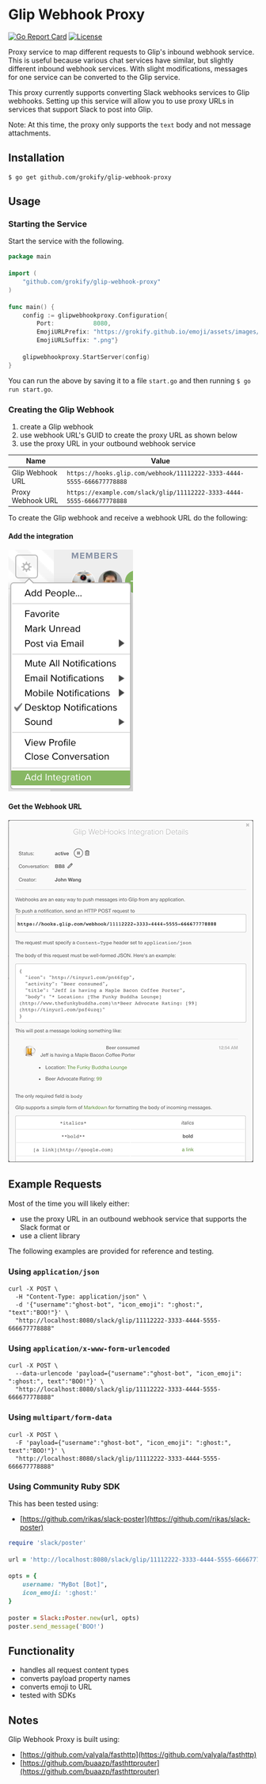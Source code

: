 Glip Webhook Proxy
==================

[![Go Report Card][goreport-svg]][goreport-link]
[![License][license-svg]][license-link]

Proxy service to map different requests to Glip's inbound webhook service. This is useful because various chat services have similar, but slightly different inbound webhook services. With slight modifications, messages for one service can be converted to the Glip service.

This proxy currently supports converting Slack webhooks services to Glip webhooks. Setting up this service will allow you to use proxy URLs in services that support Slack to post into Glip.

Note: At this time, the proxy only supports the `text` body and not message attachments.

## Installation

```
$ go get github.com/grokify/glip-webhook-proxy
```

## Usage

### Starting the Service

Start the service with the following.

```go
package main

import (
	"github.com/grokify/glip-webhook-proxy"
)

func main() {
	config := glipwebhookproxy.Configuration{
		Port:           8080,
		EmojiURLPrefix: "https://grokify.github.io/emoji/assets/images/",
		EmojiURLSuffix: ".png"}

	glipwebhookproxy.StartServer(config)
}
```

You can run the above by saving it to a file `start.go` and then running `$ go run start.go`.

### Creating the Glip Webhook

1. create a Glip webhook
2. use webhook URL's GUID to create the proxy URL as shown below
3. use the proxy URL in your outbound webhook service

| Name | Value |
|------|-------|
| Glip Webhook URL | `https://hooks.glip.com/webhook/11112222-3333-4444-5555-666677778888` |
| Proxy Webhook URL | `https://example.com/slack/glip/11112222-3333-4444-5555-666677778888` |

To create the Glip webhook and receive a webhook URL do the following:

#### Add the integration

![](glip_webhook_step-1_add.png)

#### Get the Webhook URL

![](glip_webhook_step-3_details.png)

## Example Requests

Most of the time you will likely either:

* use the proxy URL in an outbound webhook service that supports the Slack format or
* use a client library

The following examples are provided for reference and testing.

### Using `application/json`

```
curl -X POST \
  -H "Content-Type: application/json" \
  -d '{"username":"ghost-bot", "icon_emoji": ":ghost:", "text":"BOO!"}' \
  "http://localhost:8080/slack/glip/11112222-3333-4444-5555-666677778888"
```

### Using `application/x-www-form-urlencoded`

```
curl -X POST \
  --data-urlencode 'payload={"username":"ghost-bot", "icon_emoji": ":ghost:", text":"BOO!"}' \
  "http://localhost:8080/slack/glip/11112222-3333-4444-5555-666677778888"
```

### Using `multipart/form-data`

```
curl -X POST \
  -F 'payload={"username":"ghost-bot", "icon_emoji": ":ghost:", text":"BOO!"}' \
  "http://localhost:8080/slack/glip/11112222-3333-4444-5555-666677778888"
```

### Using Community Ruby SDK

This has been tested using:

* [https://github.com/rikas/slack-poster](https://github.com/rikas/slack-poster)

```ruby
require 'slack/poster'

url = 'http://localhost:8080/slack/glip/11112222-3333-4444-5555-666677778888'

opts = {
	username: "MyBot [Bot]",
	icon_emoji: ':ghost:'
}

poster = Slack::Poster.new(url, opts)
poster.send_message('BOO!')
```

## Functionality

* handles all request content types
* converts payload property names
* converts emoji to URL
* tested with SDKs

## Notes

Glip Webhook Proxy is built using:

* [https://github.com/valyala/fasthttp](https://github.com/valyala/fasthttp)
* [https://github.com/buaazp/fasthttprouter](https://github.com/buaazp/fasthttprouter)

 [build-status-svg]: https://api.travis-ci.org/grokify/glip-webhook-proxy.svg?branch=master
 [build-status-link]: https://travis-ci.org/grokify/glip-webhook-proxy
 [goreport-svg]: https://goreportcard.com/badge/github.com/grokify/glip-webhook-proxy
 [goreport-link]: https://goreportcard.com/report/github.com/grokify/glip-webhook-proxy
 [license-svg]: https://img.shields.io/badge/license-MIT-blue.svg
 [license-link]: https://github.com/grokify/glip-webhook-proxy/blob/master/LICENSE.mds
